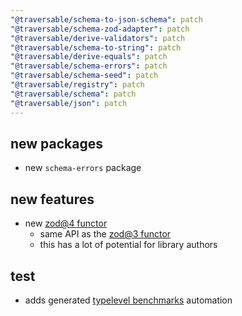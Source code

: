 ```yaml
---
"@traversable/schema-to-json-schema": patch
"@traversable/schema-zod-adapter": patch
"@traversable/derive-validators": patch
"@traversable/schema-to-string": patch
"@traversable/derive-equals": patch
"@traversable/schema-errors": patch
"@traversable/schema-seed": patch
"@traversable/registry": patch
"@traversable/schema": patch
"@traversable/json": patch
---
```


## new packages

- new `schema-errors` package

## new features

- new [zod@4 functor](https://github.com/traversable/schema/blob/8b187406021aeb67f75a1d62f94f2b1e441c70ea/packages/schema-zod-adapter/src/functor-v4.ts)
  - same API as the [zod@3 functor](https://github.com/traversable/schema/blob/main/packages/schema-zod-adapter/src/functor.ts)
  - this has a lot of potential for library authors

## test

- adds generated [typelevel benchmarks](https://github.com/traversable/schema/blob/8b187406021aeb67f75a1d62f94f2b1e441c70ea/packages/schema/test/generate-benchmark.test.ts) automation
